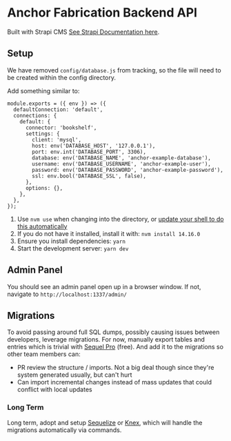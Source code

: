 # Anchor Fabrication Backend API

Built with Strapi CMS
[See Strapi Documentation here](https://strapi.io/documentation/).

## Setup

We have removed `config/database.js` from tracking, so the file will need to be created within the config directory.

Add something similar to:
```
module.exports = ({ env }) => ({
  defaultConnection: 'default',
  connections: {
    default: {
      connector: 'bookshelf',
      settings: {
        client: 'mysql',
        host: env('DATABASE_HOST', '127.0.0.1'),
        port: env.int('DATABASE_PORT', 3306),
        database: env('DATABASE_NAME', 'anchor-example-database'),
        username: env('DATABASE_USERNAME', 'anchor-example-user'),
        password: env('DATABASE_PASSWORD', 'anchor-example-password'),
        ssl: env.bool('DATABASE_SSL', false),
      },
      options: {},
    },
  },
});
```

1. Use `nvm use` when changing into the directory, or [update your shell to do this automatically](https://github.com/nvm-sh/nvm#deeper-shell-integration)
2. If you do not have it installed, install it with: `nvm install 14.16.0`
3. Ensure you install dependencies: `yarn`
4. Start the development server: `yarn dev`
## Admin Panel

You should see an admin panel open up in a browser window. If not, navigate to `http://localhost:1337/admin/`

## Migrations

To avoid passing around full SQL dumps, possibly causing issues between developers, leverage migrations. For now, manually export tables and entries which is trivial with [Sequel Pro](https://www.sequelpro.com/) (free). And add it to the migrations so other team members can:

* PR review the structure / imports. Not a big deal though since they're system generated usually, but can't hurt
* Can import incremental changes instead of mass updates that could conflict with local updates

### Long Term

Long term, adopt and setup [Sequelize](https://sequelize.org/) or [Knex](https://knexjs.org/), which will handle the migrations automatically via commands.